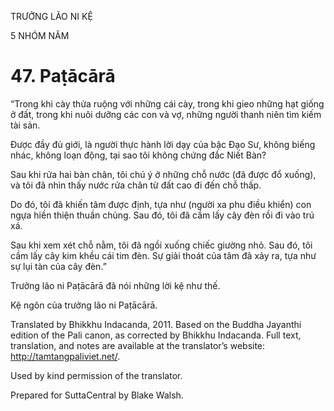 TRƯỞNG LÃO NI KỆ

5 NHÓM NĂM

# 47\. Paṭācārā

“Trong khi cày thửa ruộng với những cái cày, trong khi gieo những hạt giống ở đất, trong khi nuôi dưỡng các con và vợ, những người thanh niên tìm kiếm tài sản.

Được đầy đủ giới, là người thực hành lời dạy của bậc Đạo Sư, không biếng nhác, không loạn động, tại sao tôi không chứng đắc Niết Bàn?

Sau khi rửa hai bàn chân, tôi chú ý ở những chỗ nước (đã được đổ xuống), và tôi đã nhìn thấy nước rửa chân từ đất cao đi đến chỗ thấp.

Do đó, tôi đã khiến tâm được định, tựa như (người xa phu điều khiển) con ngựa hiền thiện thuần chủng. Sau đó, tôi đã cầm lấy cây đèn rồi đi vào trú xá.

Sau khi xem xét chỗ nằm, tôi đã ngồi xuống chiếc giường nhỏ. Sau đó, tôi cầm lấy cây kim khều cái tim đèn. Sự giải thoát của tâm đã xảy ra, tựa như sự lụi tàn của cây đèn.”

Trưởng lão ni Paṭācārā đã nói những lời kệ như thế.

Kệ ngôn của trưởng lão ni Paṭācārā.

Translated by Bhikkhu Indacanda, 2011. Based on the Buddha Jayanthi edition of the Pali canon, as corrected by Bhikkhu Indacanda. Full text, translation, and notes are available at the translator’s website: http://tamtangpaliviet.net/.

Used by kind permission of the translator.

Prepared for SuttaCentral by Blake Walsh.